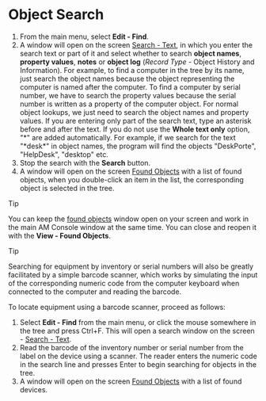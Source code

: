 # Object Search
     
1. From the main menu, select **Edit - Find**.
2. A window will open on the screen [Search - Text](../../list-of-windows/alvao-asset-management-console/edit/find), in which you enter the search text or part of it and select whether to search **object names**, **property values**, **notes** or **object log**
            (*Record Type*
            - Object History and Information). For example, to find a computer in the tree by its name, just search the object names because the object representing the computer is named after the computer. To find a computer by serial number, we have to search the property values because the serial number is written as a property of the computer object. For normal object lookups, we just need to search the object names and property values. If you are entering only part of the search text, type an asterisk before and after the text. If you do not use the **Whole text only** option, "\*" are added automatically. For example, if we search for the text "\*desk\*" in object names,
the program will find the objects "DeskPorte", "HelpDesk", "desktop" etc.
3. Stop the search with the **Search** button.
4. A window will open on the screen [Found Objects](../../list-of-windows/alvao-asset-management-console/view/search-results) with a list of found objects, when you double-click an item in the list, the corresponding object is selected in the tree.

> [!TIP]
> You can keep the [found objects](../../list-of-windows/alvao-asset-management-console/view/search-results) window open on your screen and work in the main AM Console window at the same time. You can close and reopen it with the **View - Found Objects**.

> [!TIP]
> Searching for equipment by inventory or serial numbers will also be greatly facilitated by a simple barcode scanner, which works by simulating the input of the corresponding numeric code from the computer keyboard when connected to the computer and reading the barcode.

To locate equipment using a barcode scanner, proceed as follows:

1. Select **Edit - Find** from the main menu, or click the mouse somewhere in the tree and press Ctrl+F.
This will open a search window on the screen - [Search - Text](../../list-of-windows/alvao-asset-management-console/edit/find).
2. Read the barcode of the inventory number or serial number from the label on the device using a scanner. The reader enters the numeric code in the search line and presses Enter to begin searching for objects in the tree.
3. A window will open on the screen [Found Objects](../../list-of-windows/alvao-asset-management-console/view/search-results) with a list of found devices.
